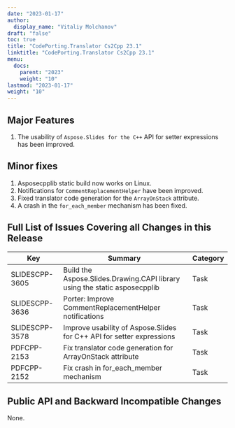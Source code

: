 ```yaml
---
date: "2023-01-17"
author:
  display_name: "Vitaliy Molchanov"
draft: "false"
toc: true
title: "CodePorting.Translator Cs2Cpp 23.1"
linktitle: "CodePorting.Translator Cs2Cpp 23.1"
menu:
  docs:
    parent: "2023"
    weight: "10"
lastmod: "2023-01-17"
weight: "10"
---
```


## Major Features ##

1. The usability of `Aspose.Slides for the C++` API for setter expressions has been improved.

## Minor fixes ##

1. Asposecpplib static build now works on Linux.
1. Notifications for `CommentReplacementHelper` have been improved.
1. Fixed translator code generation for the `ArrayOnStack` attribute.
1. A crash in the `for_each_member` mechanism has been fixed.

## Full List of Issues Covering all Changes in this Release ##

| Key | Summary | Category |
| --- | --- | --- |
| SLIDESCPP-3605 | Build the Aspose.Slides.Drawing.CAPI library using the static asposecpplib | Task |
| SLIDESCPP-3636 | Porter: Improve CommentReplacementHelper notifications | Task |
| SLIDESCPP-3578 | Improve usability of Aspose.Slides for C++ API for setter expressions | Task |
| PDFCPP-2153 | Fix translator code generation for ArrayOnStack attribute | Task |
| PDFCPP-2152 | Fix crash in for_each_member mechanism | Task |

## Public API and Backward Incompatible Changes ##

None.
